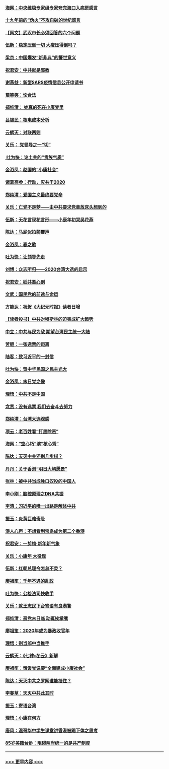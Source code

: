 #### [海网：中央维稳专家组专家夸完海口入病房感言](../pages/nsc993/n11815138.md?t=01231633) 
#### [十九年前的“伪火”不攻自破的世纪谎言](../pages/nsc993/n11813238.md?t=01231633) 
#### [【网文】武汉市长必须回答的六个问题](../pages/nsc993/n11813848.md?t=01231633) 
#### [伍新：稳定压倒一切 大疫压得倒吗？](../pages/nsc993/n11812634.md?t=01231633) 
#### [梁京：中国爆发“新非典”的警世意义](../pages/nsc993/n11812554.md?t=01231633) 
#### [祝君安：中共就是邪教](../pages/nsc993/n11812431.md?t=01231633) 
#### [谢燕益：新型SARS疫情信息公开申请书](../pages/nsc993/n11808840.md?t=01231633) 
#### [蜀笑笑：论合法](../pages/nsc993/n11808064.md?t=01231633) 
#### [郑纯清： 她真的死在小康梦里](../pages/nsc993/n11806623.md?t=01231633) 
#### [吕锡民：核电成本分析](../pages/nsc993/n11806284.md?t=01231633) 
#### [云鹤天：对联两则](../pages/nsc993/n11805957.md?t=01231633) 
#### [关乐： 党领导之一“切”](../pages/nsc993/n11804505.md?t=01231633) 
#### [ 吐为快：论土共的“贵族气质”](../pages/nsc993/n11804490.md?t=01231633) 
#### [金浴凤：赵国的“小康社会”](../pages/nsc993/n11804452.md?t=01231633) 
#### [诸葛高参：行动，灭共于2020](../pages/nsc993/n11804120.md?t=01231633) 
#### [郑纯清：爱国主义最终要党命](../pages/nsc993/n11802197.md?t=01231633) 
#### [关乐：亡党不是梦——由中共要求党章放床头想到的](../pages/nsc993/n11802156.md?t=01231633) 
#### [伍新：无花言现花言形——小康年初哭吴花燕](../pages/nsc993/n11800044.md?t=01231633) 
#### [陈达：马屁似拍颠覆声](../pages/nsc993/n11800010.md?t=01231633) 
#### [金浴凤：春之歌](../pages/nsc993/n11797687.md?t=01231633) 
#### [吐为快：让领导先走](../pages/nsc993/n11797512.md?t=01231633) 
#### [刘博：众志所归——2020台湾大选的启示](../pages/nsc993/n11796878.md?t=01231633) 
#### [祝君安：妖共畜心剖](../pages/nsc993/n11794273.md?t=01231633) 
#### [文武：国民党的前途与命运](../pages/nsc993/n11794198.md?t=01231633) 
#### [方能达：祝贺《大纪元时报》读者日增](../pages/nsc993/n11793807.md?t=01231633) 
#### [【读者投书】中共对穆斯林的迫害成扩大趋势](../pages/nsc993/n11791371.md?t=01231633) 
#### [中立：中共与民为敌 期望台湾民主统一大陆](../pages/nsc993/n11790392.md?t=01231633) 
#### [苦胆：一张选票的距离](../pages/nsc993/n11788914.md?t=01231633) 
#### [陆客：致习近平的一封信](../pages/nsc993/n11788867.md?t=01231633) 
#### [吐为快：贺中华民国之民主光大](../pages/nsc993/n11788618.md?t=01231633) 
#### [金浴凤：末日党之像](../pages/nsc993/n11787475.md?t=01231633) 
#### [理悟：中共不是中国](../pages/nsc993/n11787463.md?t=01231633) 
#### [念贲：没有选票  我们去奋斗去努力](../pages/nsc993/n11787398.md?t=01231633) 
#### [郑纯清：台湾大选观感](../pages/nsc993/n11786210.md?t=01231633) 
#### [项云：老百姓看“打黑除恶”](../pages/nsc993/n11785398.md?t=01231633) 
#### [海网：“空心朽”演“核心秀”](../pages/nsc993/n11783874.md?t=01231633) 
#### [陈达：天灭中共还剩几步棋？](../pages/nsc993/n11783719.md?t=01231633) 
#### [丹丹：关于香港“明日大屿愿景”](../pages/nsc993/n11783273.md?t=01231633) 
#### [张林：被中共当成牲口奴役的中国人](../pages/nsc993/n11782397.md?t=01231633) 
#### [李小刚：脑控原理之DNA共振](../pages/nsc993/n11780962.md?t=01231633) 
#### [李清：习近平的唯一出路是解体中共](../pages/nsc993/n11780866.md?t=01231633) 
#### [振玉：炎黄巨难奇耻](../pages/nsc993/n11779632.md?t=01231633) 
#### [港人心声：不想看到宝岛成为第二个香港](../pages/nsc993/n11778817.md?t=01231633) 
#### [祝君安：一剪梅‧新年新气象](../pages/nsc993/n11776340.md?t=01231633) 
#### [关乐：小康年 大役现](../pages/nsc993/n11774213.md?t=01231633) 
#### [伍新：红朝总理令怎总不灵？](../pages/nsc993/n11770813.md?t=01231633) 
#### [廖祖笙：千年不遇的乱政](../pages/nsc993/n11770373.md?t=01231633) 
#### [吐为快：公检法司快收手](../pages/nsc993/n11770359.md?t=01231633) 
#### [关乐：就王志民下台寄语有良港警](../pages/nsc993/n11769903.md?t=01231633) 
#### [郑纯清：恶党末日临 动辄挨掌嘴](../pages/nsc993/n11769356.md?t=01231633) 
#### [廖祖笙：2020年或为暴政收官年](../pages/nsc993/n11768216.md?t=01231633) 
#### [理悟：别当郎中当推手](../pages/nsc993/n11768243.md?t=01231633) 
#### [云鹤天：《七律▪冬云》新解](../pages/nsc993/n11768204.md?t=01231633) 
#### [廖祖笙：饿饭党说要“全面建成小康社会”](../pages/nsc993/n11767482.md?t=01231633) 
#### [陈达：天灭中共之罗网谁能挡住？](../pages/nsc993/n11767465.md?t=01231633) 
#### [李春草：天灭中共此其时](../pages/nsc993/n11767452.md?t=01231633) 
#### [振玉：寄语台湾](../pages/nsc993/n11767432.md?t=01231633) 
#### [理悟：小康在何方](../pages/nsc993/n11767394.md?t=01231633) 
#### [唐风：温哥华中学生课堂讲香港被踢下体之思考](../pages/nsc993/n11766848.md?t=01231633) 
#### [85岁美籍台侨：阻碍两岸统一的是共产制度](../pages/nsc993/n11765043.md?t=01231633) 

----
#### [ >>> 更早内容 <<< ](../indexes/nsc993-earlier.md)
